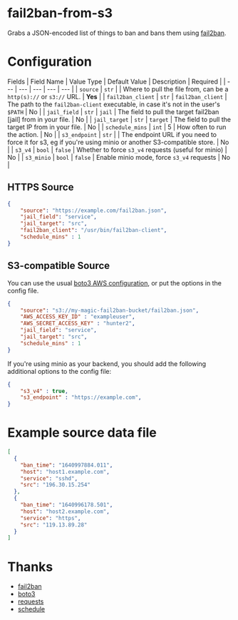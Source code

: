 # fail2ban-from-s3

Grabs a JSON-encoded list of things to ban and bans them using [fail2ban](https://www.fail2ban.org).

# Configuration

Fields 
| Field Name | Value Type | Default Value | Description | Required |
| --- | --- | --- | --- | --- |
| `source` | `str` | | Where to pull the file from, can be a `http(s)://` or `s3://` URL. | **Yes** |
| `fail2ban_client` | `str` | `fail2ban_client` | The path to the `fail2ban-client` executable, in case it's not in the user's `$PATH` | No |
| `jail_field` | `str` | `jail` | The field to pull the target fail2ban [jail] from in your file. | No |
| `jail_target` | `str` | `target` | The field to pull the target IP from in your file. | No |
| `schedule_mins` | `int` | 5 | How often to run the action. | No |
| `s3_endpoint` | `str` | | The endpoint URL if you need to force it for s3, eg if you're using minio or another S3-compatible store. | No |
| `s3_v4` | `bool` | `false`  | Whether to force `s3_v4` requests (useful for minio) | No |
| `s3_minio` | `bool` | `false` | Enable minio mode, force `s3_v4` requests | No |

## HTTPS Source

```json fail2ban_importer.json
{
    "source": "https://example.com/fail2ban.json",
    "jail_field": "service",
    "jail_target": "src",
    "fail2ban_client": "/usr/bin/fail2ban-client",
    "schedule_mins" : 1
}
```

## S3-compatible Source

You can use the usual [boto3 AWS configuration](https://boto3.amazonaws.com/v1/documentation/api/latest/guide/quickstart.html#configuration), or put the options in the config file.

```json fail2ban_importer.json
{
    "source": "s3://my-magic-fail2ban-bucket/fail2ban.json",
    "AWS_ACCESS_KEY_ID" : "exampleuser",
    "AWS_SECRET_ACCESS_KEY" : "hunter2",
    "jail_field": "service",
    "jail_target": "src",
    "schedule_mins" : 1
}
```

If you're using minio as your backend, you should add the following additional options to the config file:

```json
{
    "s3_v4" : true,
    "s3_endpoint" : "https://example.com",
}
```

# Example source data file

```json data.json
[
  {
    "ban_time": "1640997884.011",
    "host": "host1.example.com",
    "service": "sshd",
    "src": "196.30.15.254"
  },
  {
    "ban_time": "1640996178.501",
    "host": "host2.example.com",
    "service": "https",
    "src": "119.13.89.28"
  }
]
```

# Thanks

 - [fail2ban](https://www.fail2ban.org)
 - [boto3](https://boto3.amazonaws.com)
 - [requests](https://docs.python-requests.org/en/master/index.html)
 - [schedule](https://schedule.readthedocs.io/en/stable/)